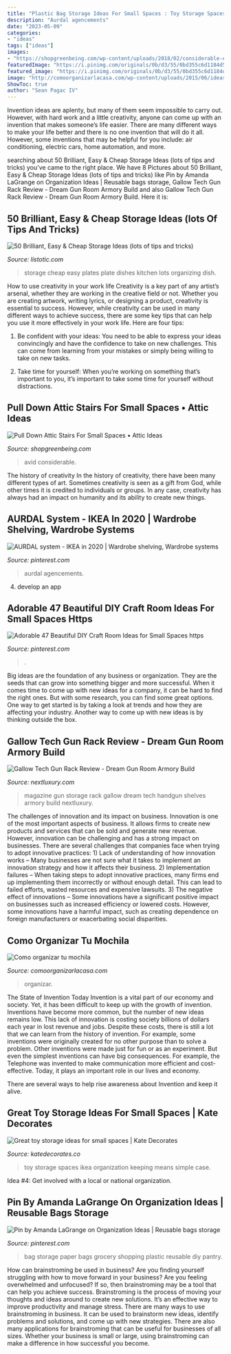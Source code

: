```yaml
---
title: "Plastic Bag Storage Ideas For Small Spaces : Toy Storage Spaces Ikea Organization Keeping Means Simple Case"
description: "Aurdal agencements"
date: "2023-05-09"
categories:
- "ideas"
tags: ["ideas"]
images:
- "https://shopgreenbeing.com/wp-content/uploads/2018/02/considerable-easy-to-if-you-do-install-a-attic-stairs-avid-throughout-size-900-x-1350.jpg"
featuredImage: "https://i.pinimg.com/originals/0b/d3/55/0bd355c6d1184d5ec8af96bbe0c8154f.jpg"
featured_image: "https://i.pinimg.com/originals/0b/d3/55/0bd355c6d1184d5ec8af96bbe0c8154f.jpg"
image: "http://comoorganizarlacasa.com/wp-content/uploads/2015/06/ideas-como-organizar-mochilas.jpg"
ShowToc: true
author: "Sean Pagac IV"
---
```



Invention ideas are aplenty, but many of them seem impossible to carry out. However, with hard work and a little creativity, anyone can come up with an invention that makes someone’s life easier. There are many different ways to make your life better and there is no one invention that will do it all. However, some inventions that may be helpful for you include: air conditioning, electric cars, home automation, and more.

	

		
searching about 50 Brilliant, Easy &amp; Cheap Storage Ideas (lots of tips and tricks) you've came to the right place. We have 8 Pictures about 50 Brilliant, Easy &amp; Cheap Storage Ideas (lots of tips and tricks) like Pin by Amanda LaGrange on Organization Ideas | Reusable bags storage, Gallow Tech Gun Rack Review - Dream Gun Room Armory Build and also Gallow Tech Gun Rack Review - Dream Gun Room Armory Build. Here it is:
		
    
## 50 Brilliant, Easy &amp; Cheap Storage Ideas (lots Of Tips And Tricks)

<img loading=lazy src="http://www.listotic.com/wp-content/uploads/2013/10/50-Genius-Storage-Ideas-all-very-cheap-and-easy-Great-for-organizing-and-small-houses-dinner.jpg" onerror="this.onerror=null;this.src='https://tse4.mm.bing.net/th?id=OIP.aEw2R8zVZhbXGOwx3Q92vwHaHL&amp;pid=15.1';" alt="50 Brilliant, Easy &amp; Cheap Storage Ideas (lots of tips and tricks)">

_Source: listotic.com_

>storage cheap easy plates plate dishes kitchen lots organizing dish. 

	

How to use creativity in your work life
Creativity is a key part of any artist’s arsenal, whether they are working in the creative field or not. Whether you are creating artwork, writing lyrics, or designing a product, creativity is essential to success. However, while creativity can be used in many different ways to achieve success, there are some key tips that can help you use it more effectively in your work life. Here are four tips:
1. Be confident with your ideas: You need to be able to express your ideas convincingly and have the confidence to take on new challenges. This can come from learning from your mistakes or simply being willing to take on new tasks.

2. Take time for yourself: When you’re working on something that’s important to you, it’s important to take some time for yourself without distractions.

    
## Pull Down Attic Stairs For Small Spaces • Attic Ideas

<img loading=lazy src="https://shopgreenbeing.com/wp-content/uploads/2018/02/considerable-easy-to-if-you-do-install-a-attic-stairs-avid-throughout-size-900-x-1350.jpg" onerror="this.onerror=null;this.src='https://tse1.mm.bing.net/th?id=OIP.rvv6lwA2H4kB8j6ZKvKSrwHaLH&amp;pid=15.1';" alt="Pull Down Attic Stairs For Small Spaces • Attic Ideas">

_Source: shopgreenbeing.com_

>avid considerable. 

	

The history of creativity
In the history of creativity, there have been many different types of art. Sometimes creativity is seen as a gift from God, while other times it is credited to individuals or groups. In any case, creativity has always had an impact on humanity and its ability to create new things.

    
## AURDAL System - IKEA In 2020 | Wardrobe Shelving, Wardrobe Systems

<img loading=lazy src="https://i.pinimg.com/736x/62/df/45/62df45ea34698d6913ce3a0a6fe840fb.jpg" onerror="this.onerror=null;this.src='https://tse2.mm.bing.net/th?id=OIP.zdxiHg4kKhXF3YaOMMS6OgHaHa&amp;pid=15.1';" alt="AURDAL system - IKEA in 2020 | Wardrobe shelving, Wardrobe systems">

_Source: pinterest.com_

>aurdal agencements. 

	

4. develop an app

    
## Adorable 47 Beautiful DIY Craft Room Ideas For Small Spaces Https

<img loading=lazy src="https://i.pinimg.com/736x/3e/dd/0f/3edd0fe49b20210957a0c1a6d536e2ac.jpg" onerror="this.onerror=null;this.src='https://tse1.mm.bing.net/th?id=OIP.i89c-Rgu8VdA9OzdmB-a7gHaKy&amp;pid=15.1';" alt="Adorable 47 Beautiful DIY Craft Room Ideas for Small Spaces https">

_Source: pinterest.com_

>. 

	

Big ideas are the foundation of any business or organization. They are the seeds that can grow into something bigger and more successful. When it comes time to come up with new ideas for a company, it can be hard to find the right ones. But with some research, you can find some great options. One way to get started is by taking a look at trends and how they are affecting your industry. Another way to come up with new ideas is by thinking outside the box.

    
## Gallow Tech Gun Rack Review - Dream Gun Room Armory Build

<img loading=lazy src="http://nextluxury.com/wp-content/uploads/handgun-magazine-storage-ideas.jpg" onerror="this.onerror=null;this.src='https://tse3.mm.bing.net/th?id=OIP.Un_r-0iLCFKeQ8UUUJjTjQHaFt&amp;pid=15.1';" alt="Gallow Tech Gun Rack Review - Dream Gun Room Armory Build">

_Source: nextluxury.com_

>magazine gun storage rack gallow dream tech handgun shelves armory build nextluxury. 

	

The challenges of innovation and its impact on business.
Innovation is one of the most important aspects of business. It allows firms to create new products and services that can be sold and generate new revenue. However, innovation can be challenging and has a strong impact on businesses. There are several challenges that companies face when trying to adopt innovative practices: 1) Lack of understanding of how innovation works – Many businesses are not sure what it takes to implement an innovation strategy and how it affects their business. 2) Implementation failures – When taking steps to adopt innovative practices, many firms end up implementing them incorrectly or without enough detail. This can lead to failed efforts, wasted resources and expensive lawsuits. 3) The negative effect of innovations – Some innovations have a significant positive impact on businesses such as increased efficiency or lowered costs. However, some innovations have a harmful impact, such as creating dependence on foreign manufacturers or exacerbating social disparities.

    
## Como Organizar Tu Mochila

<img loading=lazy src="http://comoorganizarlacasa.com/wp-content/uploads/2015/06/ideas-como-organizar-mochilas.jpg" onerror="this.onerror=null;this.src='https://tse2.mm.bing.net/th?id=OIP.QB-RW5Pn_wtxOZbhwwlgNQHaHp&amp;pid=15.1';" alt="Como organizar tu mochila">

_Source: comoorganizarlacasa.com_

>organizar. 

	

The State of Invention Today
Invention is a vital part of our economy and society. Yet, it has been difficult to keep up with the growth of invention. Inventions have become more common, but the number of new ideas remains low. This lack of innovation is costing society billions of dollars each year in lost revenue and jobs.
Despite these costs, there is still a lot that we can learn from the history of invention. For example, some inventions were originally created for no other purpose than to solve a problem. Other inventions were made just for fun or as an experiment. But even the simplest inventions can have big consequences. For example, the Telephone was invented to make communication more efficient and cost-effective. Today, it plays an important role in our lives and economy.

There are several ways to help rise awareness about Invention and keep it alive.

    
## Great Toy Storage Ideas For Small Spaces | Kate Decorates

<img loading=lazy src="https://www.katedecorates.co/wp-content/uploads/2020/11/DSC_5287-683x1024.jpg" onerror="this.onerror=null;this.src='https://tse4.mm.bing.net/th?id=OIP.Qg7366EXEwu-2tJczSwnLwHaLG&amp;pid=15.1';" alt="Great toy storage ideas for small spaces | Kate Decorates">

_Source: katedecorates.co_

>toy storage spaces ikea organization keeping means simple case. 

	

Idea #4: Get involved with a local or national organization.
 

    
## Pin By Amanda LaGrange On Organization Ideas | Reusable Bags Storage

<img loading=lazy src="https://i.pinimg.com/originals/0b/d3/55/0bd355c6d1184d5ec8af96bbe0c8154f.jpg" onerror="this.onerror=null;this.src='https://tse1.mm.bing.net/th?id=OIP.U2DNHNwl78jJX2kQYHwgVAHaJ6&amp;pid=15.1';" alt="Pin by Amanda LaGrange on Organization Ideas | Reusable bags storage">

_Source: pinterest.com_

>bag storage paper bags grocery shopping plastic reusable diy pantry. 

	

How can brainstroming be used in business?
Are you finding yourself struggling with how to move forward in your business? Are you feeling overwhelmed and unfocused? If so, then brainstroming may be a tool that can help you achieve success. Brainstroming is the process of moving your thoughts and ideas around to create new solutions. It’s an effective way to improve productivity and manage stress.
There are many ways to use brainstroming in business. It can be used to brainstorm new ideas, identify problems and solutions, and come up with new strategies. There are also many applications for brainstroming that can be useful for businesses of all sizes. Whether your business is small or large, using brainstroming can make a difference in how successful you become.


